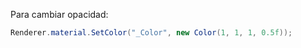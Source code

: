 Para cambiar opacidad: 

```cs 
Renderer.material.SetColor("_Color", new Color(1, 1, 1, 0.5f));
``` 
